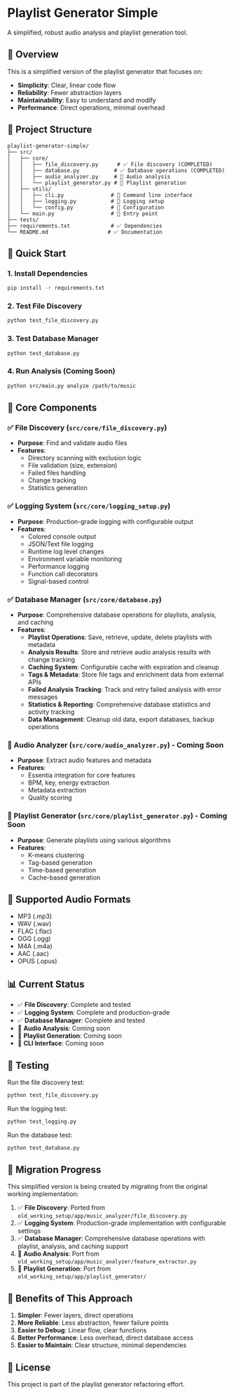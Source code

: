 # Playlist Generator Simple

A simplified, robust audio analysis and playlist generation tool.

## 🎯 Overview

This is a simplified version of the playlist generator that focuses on:
- **Simplicity**: Clear, linear code flow
- **Reliability**: Fewer abstraction layers
- **Maintainability**: Easy to understand and modify
- **Performance**: Direct operations, minimal overhead

## 📁 Project Structure

```
playlist-generator-simple/
├── src/
│   ├── core/
│   │   ├── file_discovery.py      # ✅ File discovery (COMPLETED)
│   │   ├── database.py           # ✅ Database operations (COMPLETED)
│   │   ├── audio_analyzer.py     # 🔄 Audio analysis
│   │   └── playlist_generator.py # 🔄 Playlist generation
│   ├── utils/
│   │   ├── cli.py               # 🔄 Command line interface
│   │   ├── logging.py           # 🔄 Logging setup
│   │   └── config.py            # 🔄 Configuration
│   └── main.py                  # 🔄 Entry point
├── tests/
├── requirements.txt             # ✅ Dependencies
└── README.md                   # ✅ Documentation
```

## 🚀 Quick Start

### 1. Install Dependencies
```bash
pip install -r requirements.txt
```

### 2. Test File Discovery
```bash
python test_file_discovery.py
```

### 3. Test Database Manager
```bash
python test_database.py
```

### 4. Run Analysis (Coming Soon)
```bash
python src/main.py analyze /path/to/music
```

## 🔧 Core Components

### ✅ File Discovery (`src/core/file_discovery.py`)
- **Purpose**: Find and validate audio files
- **Features**:
  - Directory scanning with exclusion logic
  - File validation (size, extension)
  - Failed files handling
  - Change tracking
  - Statistics generation

### ✅ Logging System (`src/core/logging_setup.py`)
- **Purpose**: Production-grade logging with configurable output
- **Features**:
  - Colored console output
  - JSON/Text file logging
  - Runtime log level changes
  - Environment variable monitoring
  - Performance logging
  - Function call decorators
  - Signal-based control

### ✅ Database Manager (`src/core/database.py`)
- **Purpose**: Comprehensive database operations for playlists, analysis, and caching
- **Features**:
  - **Playlist Operations**: Save, retrieve, update, delete playlists with metadata
  - **Analysis Results**: Store and retrieve audio analysis results with change tracking
  - **Caching System**: Configurable cache with expiration and cleanup
  - **Tags & Metadata**: Store file tags and enrichment data from external APIs
  - **Failed Analysis Tracking**: Track and retry failed analysis with error messages
  - **Statistics & Reporting**: Comprehensive database statistics and activity tracking
  - **Data Management**: Cleanup old data, export databases, backup operations

### 🔄 Audio Analyzer (`src/core/audio_analyzer.py`) - Coming Soon
- **Purpose**: Extract audio features and metadata
- **Features**:
  - Essentia integration for core features
  - BPM, key, energy extraction
  - Metadata extraction
  - Quality scoring

### 🔄 Playlist Generator (`src/core/playlist_generator.py`) - Coming Soon
- **Purpose**: Generate playlists using various algorithms
- **Features**:
  - K-means clustering
  - Tag-based generation
  - Time-based generation
  - Cache-based generation

## 🎵 Supported Audio Formats

- MP3 (.mp3)
- WAV (.wav)
- FLAC (.flac)
- OGG (.ogg)
- M4A (.m4a)
- AAC (.aac)
- OPUS (.opus)

## 📊 Current Status

- ✅ **File Discovery**: Complete and tested
- ✅ **Logging System**: Complete and production-grade
- ✅ **Database Manager**: Complete and tested
- 🔄 **Audio Analysis**: Coming soon
- 🔄 **Playlist Generation**: Coming soon
- 🔄 **CLI Interface**: Coming soon

## 🧪 Testing

Run the file discovery test:
```bash
python test_file_discovery.py
```

Run the logging test:
```bash
python test_logging.py
```

Run the database test:
```bash
python test_database.py
```

## 🔄 Migration Progress

This simplified version is being created by migrating from the original working implementation:

1. ✅ **File Discovery**: Ported from `old_working_setup/app/music_analyzer/file_discovery.py`
2. ✅ **Logging System**: Production-grade implementation with configurable settings
3. ✅ **Database Manager**: Comprehensive database operations with playlist, analysis, and caching support
4. 🔄 **Audio Analysis**: Port from `old_working_setup/app/music_analyzer/feature_extractor.py`
5. 🔄 **Playlist Generation**: Port from `old_working_setup/app/playlist_generator/`

## 🎯 Benefits of This Approach

1. **Simpler**: Fewer layers, direct operations
2. **More Reliable**: Less abstraction, fewer failure points
3. **Easier to Debug**: Linear flow, clear functions
4. **Better Performance**: Less overhead, direct database access
5. **Easier to Maintain**: Clear structure, minimal dependencies

## 📝 License

This project is part of the playlist generator refactoring effort. 